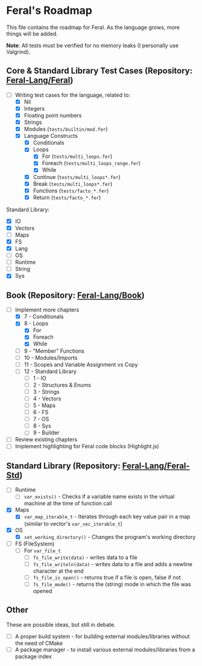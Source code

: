 # Feral's Roadmap

This file contains the roadmap for Feral. As the language grows, more things will be added.

**Note**: All tests must be verified for no memory leaks (I personally use Valgrind).

## Core & Standard Library Test Cases (Repository: [Feral-Lang/Feral](https://github.com/Feral-Lang/Feral))

- [ ] Writing test cases for the language, related to:
  - [x] Nil
  - [x] Integers
  - [x] Floating point numbers
  - [x] Strings
  - [x] Modules (`tests/builtin/mod.fer`)
  - [x] Language Constructs
    - [x] Conditionals
    - [x] Loops
      - [x] For (`tests/multi_loops.fer`)
      - [x] Foreach (`tests/multi_loops_range.fer`)
      - [x] While
    - [x] Continue (`tests/multi_loops*.fer`)
    - [x] Break (`tests/multi_loops*.fer`)
    - [x] Functions (`tests/facto_*.fer`)
    - [x] Return (`tests/facto_*.fer`)

Standard Library:
- [x] IO
- [x] Vectors
- [ ] Maps
- [x] FS
- [x] Lang
- [ ] OS
- [ ] Runtime
- [ ] String
- [x] Sys

## Book (Repository: [Feral-Lang/Book](https://github.com/Feral-Lang/Book))

- [ ] Implement more chapters
  - [x] 7 - Conditionals
  - [x] 8 - Loops
    - [x] For
    - [x] Foreach
    - [x] While
  - [ ] 9 - "Member" Functions
  - [ ] 10 - Modules/Imports
  - [ ] 11 - Scopes and Variable Assignment vs Copy
  - [ ] 12 - Standard Library
    - [ ] 1 - IO
    - [ ] 2 - Structures & Enums
    - [ ] 3 - Strings
    - [ ] 4 - Vectors
    - [ ] 5 - Maps
    - [ ] 6 - FS
    - [ ] 7 - OS
    - [ ] 8 - Sys
    - [ ] 9 - Builder
- [ ] Review existing chapters
- [ ] Implement highlighting for Feral code blocks (Highlight.js)

## Standard Library (Repository: [Feral-Lang/Feral-Std](https://github.com/Feral-Lang/Feral-Std))

- [ ] Runtime
  - [ ] `var_exists()` - Checks if a variable name exists in the virtual machine at the time of function call
- [x] Maps
  - [x] `var_map_iterable_t` - Iterates through each key value pair in a map (similar to vector's `var_vec_iterable_t`)
- [x] OS
  - [x] `set_working_directory()` - Changes the program's working directory
- [ ] FS (FileSystem)
  - [ ] For `var_file_t`
    - [ ] `fs_file_write(data)` - writes data to a file
    - [ ] `fs_file_writeln(data)` - writes data to a file and adds a newline character at the end
    - [ ] `fs_file_is_open()` - returns true if a file is open, false if not
    - [ ] `fs_file_mode()` - returns the (string) mode in which the file was opened

## Other

These are possible ideas, but still in debate.

- [ ] A proper build system - for building external modules/libraries without the need of CMake
- [ ] A package manager - to install various external modules/libraries from a package index